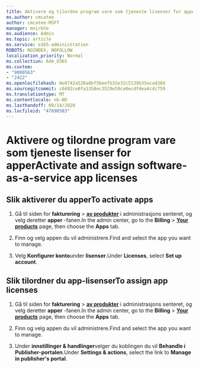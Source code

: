 ```yaml
---
title: Aktivere og tilordne program vare som tjeneste lisenser for apper
ms.author: cmcatee
author: cmcatee-MSFT
manager: mnirkhe
ms.audience: Admin
ms.topic: article
ms.service: o365-administration
ROBOTS: NOINDEX, NOFOLLOW
localization_priority: Normal
ms.collection: Adm_O365
ms.custom:
- "9000563"
- "2422"
ms.openlocfilehash: 8e0742a528a8bf5beefb32e32c5139b35ecad38d
ms.sourcegitcommit: c6692ce0fa1358ec3529e59ca0ecdfdea4cdc759
ms.translationtype: MT
ms.contentlocale: nb-NO
ms.lasthandoff: 09/14/2020
ms.locfileid: "47698583"
---
```

# <a name="activate-and-assign-software-as-a-service-app-licenses"></a><span data-ttu-id="06c16-102">Aktivere og tilordne program vare som tjeneste lisenser for apper</span><span class="sxs-lookup"><span data-stu-id="06c16-102">Activate and assign software-as-a-service app licenses</span></span> 

## <a name="to-activate-apps"></a><span data-ttu-id="06c16-103">Slik aktiverer du apper</span><span class="sxs-lookup"><span data-stu-id="06c16-103">To activate apps</span></span>

1. <span data-ttu-id="06c16-104">Gå til siden for **fakturering**  >  **[av produkter](https://go.microsoft.com/fwlink/p/?linkid=842054)** i administrasjons senteret, og velg deretter **apper** -fanen.</span><span class="sxs-lookup"><span data-stu-id="06c16-104">In the admin center, go to the **Billing** > **[Your products](https://go.microsoft.com/fwlink/p/?linkid=842054)** page, then choose the **Apps** tab.</span></span>

2. <span data-ttu-id="06c16-105">Finn og velg appen du vil administrere.</span><span class="sxs-lookup"><span data-stu-id="06c16-105">Find and select the app you want to manage.</span></span>

3. <span data-ttu-id="06c16-106">Velg **Konfigurer konto**under **lisenser**.</span><span class="sxs-lookup"><span data-stu-id="06c16-106">Under **Licenses**, select **Set up account**.</span></span>  

## <a name="to-assign-app-licenses"></a><span data-ttu-id="06c16-107">Slik tilordner du app-lisenser</span><span class="sxs-lookup"><span data-stu-id="06c16-107">To assign app licenses</span></span>

1. <span data-ttu-id="06c16-108">Gå til siden for **fakturering**  >  **[av produkter](https://go.microsoft.com/fwlink/p/?linkid=842054)** i administrasjons senteret, og velg deretter **apper** -fanen.</span><span class="sxs-lookup"><span data-stu-id="06c16-108">In the admin center, go to the **Billing** > **[Your products](https://go.microsoft.com/fwlink/p/?linkid=842054)** page, then choose the **Apps** tab.</span></span>

2. <span data-ttu-id="06c16-109">Finn og velg appen du vil administrere.</span><span class="sxs-lookup"><span data-stu-id="06c16-109">Find and select the app you want to manage.</span></span>  

3. <span data-ttu-id="06c16-110">Under **innstillinger & handlinger**velger du koblingen du vil **Behandle i Publisher-portalen**.</span><span class="sxs-lookup"><span data-stu-id="06c16-110">Under **Settings & actions**, select the link to **Manage in publisher's portal**.</span></span>